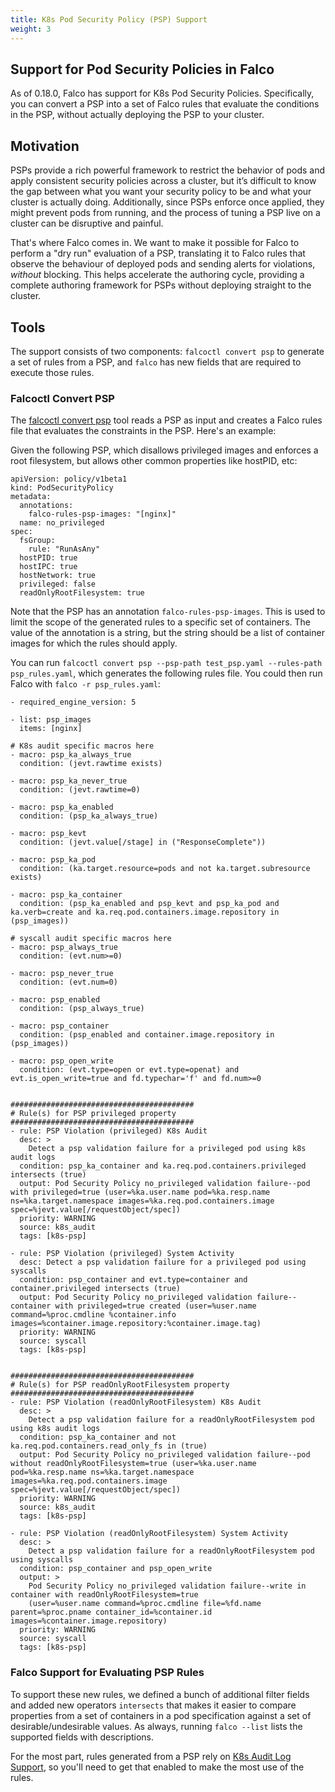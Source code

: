 ```yaml
---
title: K8s Pod Security Policy (PSP) Support
weight: 3
---
```


## Support for Pod Security Policies in Falco

As of 0.18.0, Falco has support for K8s Pod Security Policies. Specifically, you can convert a PSP into a set of Falco rules that evaluate the conditions in the PSP, without actually deploying the PSP to your cluster.

## Motivation

PSPs provide a rich powerful framework to restrict the behavior of pods and apply consistent security policies across a cluster, but it’s difficult to know the gap between what you want your security policy to be and what your cluster is actually doing. Additionally, since PSPs enforce once applied, they might prevent pods from running, and the process of tuning a PSP live on a cluster can be disruptive and painful.

That's where Falco comes in. We want to make it possible for Falco to perform a "dry run" evaluation of a PSP, translating it to Falco rules that observe the behaviour of deployed pods and sending alerts for violations, *without* blocking. This helps accelerate the authoring cycle, providing a complete authoring framework for PSPs without deploying straight to the cluster.

## Tools

The support consists of two components: `falcoctl convert psp` to generate a set of rules from a PSP, and `falco` has new fields that are required to execute those rules.

### Falcoctl Convert PSP

The [falcoctl convert psp](https://github.com/falcosecurity/falcoctl) tool reads a PSP as input and creates a Falco rules file that evaluates the constraints in the PSP. Here's an example:

Given the following PSP, which disallows privileged images and enforces a root filesystem, but allows other common properties like hostPID, etc:

```
apiVersion: policy/v1beta1
kind: PodSecurityPolicy
metadata:
  annotations:
    falco-rules-psp-images: "[nginx]"
  name: no_privileged
spec:
  fsGroup:
    rule: "RunAsAny"
  hostPID: true
  hostIPC: true
  hostNetwork: true
  privileged: false
  readOnlyRootFilesystem: true
```

Note that the PSP has an annotation `falco-rules-psp-images`. This is used to limit the scope of the generated rules to a specific set of containers. The value of the annotation is a string, but the string should be a list of container images for which the rules should apply.

You can run `falcoctl convert psp --psp-path test_psp.yaml --rules-path psp_rules.yaml`, which generates the following rules file. You could then run Falco with `falco -r psp_rules.yaml`:

```
- required_engine_version: 5

- list: psp_images
  items: [nginx]

# K8s audit specific macros here
- macro: psp_ka_always_true
  condition: (jevt.rawtime exists)

- macro: psp_ka_never_true
  condition: (jevt.rawtime=0)

- macro: psp_ka_enabled
  condition: (psp_ka_always_true)

- macro: psp_kevt
  condition: (jevt.value[/stage] in ("ResponseComplete"))

- macro: psp_ka_pod
  condition: (ka.target.resource=pods and not ka.target.subresource exists)

- macro: psp_ka_container
  condition: (psp_ka_enabled and psp_kevt and psp_ka_pod and ka.verb=create and ka.req.pod.containers.image.repository in (psp_images))

# syscall audit specific macros here
- macro: psp_always_true
  condition: (evt.num>=0)

- macro: psp_never_true
  condition: (evt.num=0)

- macro: psp_enabled
  condition: (psp_always_true)

- macro: psp_container
  condition: (psp_enabled and container.image.repository in (psp_images))

- macro: psp_open_write
  condition: (evt.type=open or evt.type=openat) and evt.is_open_write=true and fd.typechar='f' and fd.num>=0


#########################################
# Rule(s) for PSP privileged property
#########################################
- rule: PSP Violation (privileged) K8s Audit
  desc: >
    Detect a psp validation failure for a privileged pod using k8s audit logs
  condition: psp_ka_container and ka.req.pod.containers.privileged intersects (true)
  output: Pod Security Policy no_privileged validation failure--pod with privileged=true (user=%ka.user.name pod=%ka.resp.name ns=%ka.target.namespace images=%ka.req.pod.containers.image spec=%jevt.value[/requestObject/spec])
  priority: WARNING
  source: k8s_audit
  tags: [k8s-psp]

- rule: PSP Violation (privileged) System Activity
  desc: Detect a psp validation failure for a privileged pod using syscalls
  condition: psp_container and evt.type=container and container.privileged intersects (true)
  output: Pod Security Policy no_privileged validation failure--container with privileged=true created (user=%user.name command=%proc.cmdline %container.info images=%container.image.repository:%container.image.tag)
  priority: WARNING
  source: syscall
  tags: [k8s-psp]


#########################################
# Rule(s) for PSP readOnlyRootFilesystem property
#########################################
- rule: PSP Violation (readOnlyRootFilesystem) K8s Audit
  desc: >
    Detect a psp validation failure for a readOnlyRootFilesystem pod using k8s audit logs
  condition: psp_ka_container and not ka.req.pod.containers.read_only_fs in (true)
  output: Pod Security Policy no_privileged validation failure--pod without readOnlyRootFilesystem=true (user=%ka.user.name pod=%ka.resp.name ns=%ka.target.namespace images=%ka.req.pod.containers.image spec=%jevt.value[/requestObject/spec])
  priority: WARNING
  source: k8s_audit
  tags: [k8s-psp]

- rule: PSP Violation (readOnlyRootFilesystem) System Activity
  desc: >
    Detect a psp validation failure for a readOnlyRootFilesystem pod using syscalls
  condition: psp_container and psp_open_write
  output: >
    Pod Security Policy no_privileged validation failure--write in container with readOnlyRootFilesystem=true
    (user=%user.name command=%proc.cmdline file=%fd.name parent=%proc.pname container_id=%container.id images=%container.image.repository)
  priority: WARNING
  source: syscall
  tags: [k8s-psp]
```

### Falco Support for Evaluating PSP Rules

To support these new rules, we defined a bunch of additional filter fields and added new operators `intersects` that makes it easier to compare properties from a set of containers in a pod specification against a set of desirable/undesirable values. As always, running `falco --list` lists the supported fields with descriptions.

For the most part, rules generated from a PSP rely on [K8s Audit Log Support](https://falco.org/docs/event-sources/kubernetes-audit/), so you'll need to get that enabled to make the most use of the rules.
